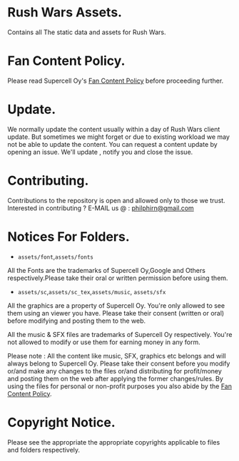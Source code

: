 # Rush Wars Assets.
 Contains all The static data and assets for Rush Wars.

# Fan Content Policy.
 Please read Supercell Oy's [Fan Content Policy](https://supercell.com/en/fan-content-policy/)
 before proceeding further.
 
# Update.
  We normally update the content usually within a day of Rush Wars client update. But sometimes we might forget or due to existing workload we may not be able to update the content. You can request a content update by opening an issue. We'll update , notify you and close the issue.

# Contributing.
  Contributions to the repository is open and allowed only to those we trust. Interested in contributing ? E-MAIL us @ : philphirn@gmail.com
  
# Notices For Folders.
  - `assets/font`,`assets/fonts`
   
   All the Fonts are the trademarks of Supercell Oy,Google and Others respectively.Please take their oral or written permission before using them.

 - `assets/sc`,`assets/sc_tex`,`assets/music`, `assets/sfx`
  
  All the graphics are a property of Supercell Oy. You're only allowed to see them using an viewer you have. Please take their consent (written or oral) before modifying and posting them to the web.
  
  All the music & SFX files are trademarks of Supercell Oy respectively. You're not allowed to modify or use them for earning money in any form.
  
  Please note : All the content like music, SFX, graphics etc belongs and will always belong to Supercell Oy. Please take their consent before you modify or/and make any changes to the files or/and distributing for profit/money and posting them on the web after applying the former changes/rules. By using the files for personal or non-profit purposes you also abide by the [Fan Content Policy](https://github.com/psjbk/rw-assets/blob/master/README.MD#fan-content-policy).

# Copyright Notice.
 Please see the appropriate the appropriate copyrights applicable to files and folders respectively.
